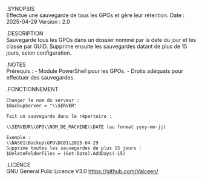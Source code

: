 .SYNOPSIS<br>
    Effectue une sauvegarde de tous les GPOs et gère leur rétention.
    Date    : 2025-04-29
    Version : 2.0

.DESCRIPTION<br>
    Sauvegarde tous les GPOs dans un dossier nommé par la date du jour et les classe par GUID.
    Supprime ensuite les sauvegardes datant de plus de 15 jours, selon configuration.

.NOTES<br>
    Prérequis :
    - Module PowerShell pour les GPOs.
    - Droits adéquats pour effectuer des sauvegardes.

.FONCTIONNEMENT  

    Changer le nom du serveur :
    $BackupServer = "\\SERVER"  
    
    Fait un sauvegarde dans le répertoire :  
    
    \\SERVEUR\\GPO\\NOM_DE_MACHINE\\DATE (au format yyyy-mm-jj)  
    
    Exemple :
    \\NAS01\Backup\GPO\DC01\2025-04-29
    Supprime toutes les sauvegardes de plus 15 jours :
    $DeleteFolderFiles = (Get-Date).AddDays(-15)

.LICENCE <br>
    GNU General Pulic Licence V3.0
    https://github.com/Valceen/
